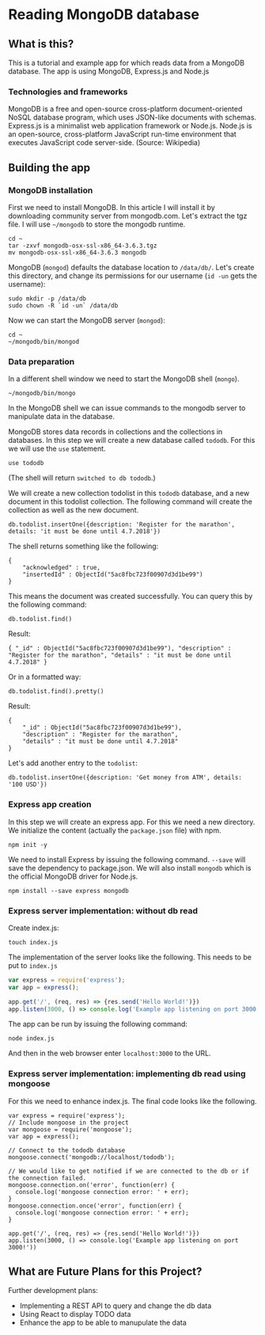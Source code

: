 # Reading MongoDB database

## What is this?
This is a tutorial and example app for which reads data from a MongoDB database. The app is using MongoDB, Express.js and Node.js

### Technologies and frameworks
MongoDB is a free and open-source cross-platform document-oriented NoSQL database program, which uses JSON-like documents with schemas.
Express.js is a minimalist web application framework or Node.js.
Node.js is an open-source, cross-platform JavaScript run-time environment that executes JavaScript code server-side. (Source: Wikipedia)

## Building the app

### MongoDB installation

First we need to install MongoDB. In this article I will install it by downloading community server from mongodb.com.
Let's extract the tgz file. I will use `~/mongodb` to store the mongodb runtime.

```
cd ~
tar -zxvf mongodb-osx-ssl-x86_64-3.6.3.tgz
mv mongodb-osx-ssl-x86_64-3.6.3 mongodb
```

MongoDB (`mongod`) defaults the database location to `/data/db/`.
Let's create this directory, and change its permissions for our username (`id -un` gets the username):

```
sudo mkdir -p /data/db
sudo chown -R `id -un` /data/db
```

Now we can start the MongoDB server (`mongod`):
```
cd ~
~/mongodb/bin/mongod
```

### Data preparation
In a different shell window we need to start the MongoDB shell (`mongo`).
```
~/mongodb/bin/mongo
```

In the MongoDB shell we can issue commands to the mongodb server to manipulate data in the database.

MongoDB stores data records in collections and the collections in databases. 
In this step we will create a new database called `tododb`. For this we will use the `use` statement.

```
use tododb
```

(The shell will return `switched to db tododb`.)

We will create a new collection todolist in this `tododb` database, and a new document in this todolist collection. The following command will create the collection as well as the new document.

```
db.todolist.insertOne({description: 'Register for the marathon', details: 'it must be done until 4.7.2018'})
```

The shell returns something like the following:

```
{
	"acknowledged" : true,
	"insertedId" : ObjectId("5ac8fbc723f00907d3d1be99")
}
```

This means the document was created successfully. You can query this by the following command:
```
db.todolist.find()
```

Result:
```
{ "_id" : ObjectId("5ac8fbc723f00907d3d1be99"), "description" : "Register for the marathon", "details" : "it must be done until 4.7.2018" }
```

Or in a formatted way:
```
db.todolist.find().pretty()
```

Result:
```
{
	"_id" : ObjectId("5ac8fbc723f00907d3d1be99"),
	"description" : "Register for the marathon",
	"details" : "it must be done until 4.7.2018"
}
```

Let's add another entry to the `todolist`:

```
db.todolist.insertOne({description: 'Get money from ATM', details: '100 USD'})
```


### Express app creation

In this step we will create an express app. For this we need a new directory.
We initialize the content (actually the `package.json` file) with npm.

```
npm init -y
```

We need to install Express by issuing the following command. `--save` will save the dependency to package.json. We will also install `mongodb` which is the official MongoDB driver for Node.js.

```
npm install --save express mongodb
```

### Express server implementation: without db read

Create index.js:

```
touch index.js
```

The implementation of the server looks like the following. This needs to be put to `index.js`

```javascript
var express = require('express');
var app = express();

app.get('/', (req, res) => {res.send('Hello World!')})
app.listen(3000, () => console.log('Example app listening on port 3000!'))
```

The app can be run by issuing the following command:
```
node index.js
```

And then in the web browser enter `localhost:3000` to the URL.

### Express server implementation: implementing db read using mongoose

For this we need to enhance index.js. The final code looks like the following.
```
var express = require('express');
// Include mongoose in the project
var mongoose = require('mongoose');
var app = express();

// Connect to the tododb database
mongoose.connect('mongodb://localhost/tododb');

// We would like to get notified if we are connected to the db or if the connection failed.
mongoose.connection.on('error', function(err) {
  console.log('mongoose connection error: ' + err);
}
mongoose.connection.once('error', function(err) {
  console.log('mongoose connection error: ' + err);
}

app.get('/', (req, res) => {res.send('Hello World!')})
app.listen(3000, () => console.log('Example app listening on port 3000!'))
```


## What are Future Plans for this Project?
Further development plans:
  * Implementing a REST API to query and change the db data
  * Using React to display TODO data
  * Enhance the app to be able to manupulate the data
